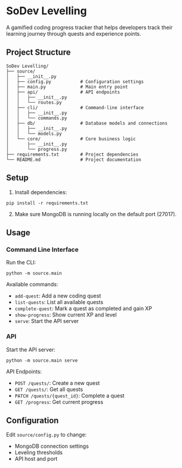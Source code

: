 # SoDev Levelling

A gamified coding progress tracker that helps developers track their learning journey through quests and experience points.

## Project Structure

```
SoDev Levelling/
├── source/
│   ├── __init__.py
│   ├── config.py           # Configuration settings
│   ├── main.py             # Main entry point
│   ├── api/                # API endpoints
│   │   ├── __init__.py
│   │   └── routes.py
│   ├── cli/                # Command-line interface
│   │   ├── __init__.py
│   │   └── commands.py
│   ├── db/                 # Database models and connections
│   │   ├── __init__.py
│   │   └── models.py
│   └── core/               # Core business logic
│       ├── __init__.py
│       └── progress.py
├── requirements.txt        # Project dependencies
└── README.md               # Project documentation
```

## Setup

1. Install dependencies:
```
pip install -r requirements.txt
```

2. Make sure MongoDB is running locally on the default port (27017).

## Usage

### Command Line Interface

Run the CLI:
```
python -m source.main
```

Available commands:
- `add-quest`: Add a new coding quest
- `list-quests`: List all available quests
- `complete-quest`: Mark a quest as completed and gain XP
- `show-progress`: Show current XP and level
- `serve`: Start the API server

### API

Start the API server:
```
python -m source.main serve
```

API Endpoints:
- `POST /quests/`: Create a new quest
- `GET /quests/`: Get all quests
- `PATCH /quests/{quest_id}`: Complete a quest
- `GET /progress`: Get current progress

## Configuration

Edit `source/config.py` to change:
- MongoDB connection settings
- Leveling thresholds
- API host and port
